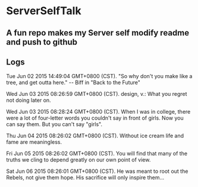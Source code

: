 # ServerSelfTalk
A fun repo makes my Server self modify readme and push to github
---

## Logs



Tue Jun 02 2015 14:49:04 GMT+0800 (CST).
 "So why don't you make like a tree, and get outta here."
  -- Biff in "Back to the Future"


Wed Jun 03 2015 08:26:59 GMT+0800 (CST).
 design, v.:
	What you regret not doing later on.


Wed Jun 03 2015 08:28:24 GMT+0800 (CST).
 When I was in college, there were a lot of four-letter words you couldn't
say in front of girls.  Now you can say them.  But you can't say "girls".


Thu Jun 04 2015 08:26:02 GMT+0800 (CST).
 Without ice cream life and fame are meaningless.


Fri Jun 05 2015 08:26:02 GMT+0800 (CST).
 You will find that many of the truths we cling to depend greatly on our own point of view.

Sat Jun 06 2015 08:26:01 GMT+0800 (CST).
 He was meant to root out the Rebels, not give them hope. His sacrifice will only inspire them...
